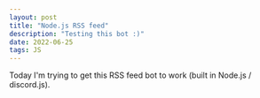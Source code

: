 ```yaml
---
layout: post
title: "Node.js RSS feed"
description: "Testing this bot :)"
date: 2022-06-25
tags: JS
---
```


Today I'm trying to get this RSS feed bot to work (built in Node.js / discord.js).

